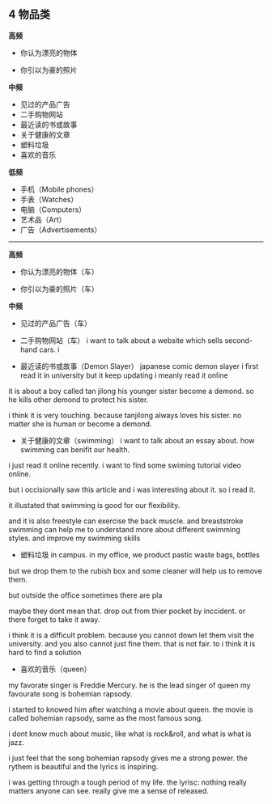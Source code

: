 ## **4 物品类**

**高频**

* 你认为漂亮的物体

* 你引以为豪的照片

**中频**

* 见过的产品广告
* 二手购物网站
* 最近读的书或故事
* 关于健康的文章
* 塑料垃圾
* 喜欢的音乐

**低频**

* 手机（Mobile phones）
* 手表（Watches）
* 电脑（Computers）
* 艺术品（Art）
* 广告（Advertisements）

---


**高频**

* 你认为漂亮的物体（车）

* 你引以为豪的照片（车）

**中频**

* 见过的产品广告（车）

* 二手购物网站（车）
i want to talk about a website which sells second-hand cars.
i 



* 最近读的书或故事（Demon Slayer）
japanese comic demon slayer
i first read it in university
but it keep updating
i meanly read it online

it is about a boy called tan jilong 
his younger sister become a demond.
so he kills other demond to protect his sister.

i think it is very touching.
because tanjilong always loves his sister.
no matter she is human or become a demond.



* 关于健康的文章（swimming）
i want to talk about an essay about.
how swimming can benifit our health.

i just read it online recently.
i want to find some swiming tutorial video online.

but i occisionally saw this article
and i was interesting about it.
so i read it.

it illustated that swimming is good for our flexibility.

and it is also freestyle can exercise the back muscle.
and breaststroke swimming can 
help me to understand more about different swimming styles.
and improve my swimming skills


* 塑料垃圾
in campus.
in my office, we product pastic waste
bags, bottles

but we drop them to the rubish box
and some cleaner will help us to remove them.

but outside the office
sometimes there are pla

maybe they dont mean that.
drop out from thier pocket by inccident.
or there forget to take it away.

i think it is a difficult problem.
because you cannot down let them visit the university.
and you also cannot just fine them.
that is not fair.
to i think it is hard to find a solution

* 喜欢的音乐（queen）

my favorate singer is Freddie Mercury.
he is the lead singer of queen
my favourate song is bohemian rapsody.

i started to knowed him after watching a movie about queen.
the movie is called bohemian rapsody, same as the most famous song.

i dont know much about music, 
like what is rock&roll, and what is what is jazz.

i just feel that the song bohemian rapsody gives me a strong power.
the rythem is beautiful
and the lyrics is inspiring.

i was getting through a tough period of my life.
the lyrisc:
nothing really matters
anyone can see.
really give me a sense of released.